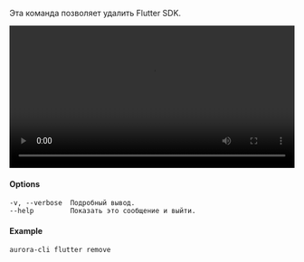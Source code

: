 Эта команда позволяет удалить Flutter SDK.

<video width="100%" controls>
  <source src="../../../videos/flutter_remove.mp4" type="video/mp4">
</video>

#### Options

```shell
-v, --verbose  Подробный вывод.
--help         Показать это сообщение и выйти.
```

#### Example

```shell
aurora-cli flutter remove
```
